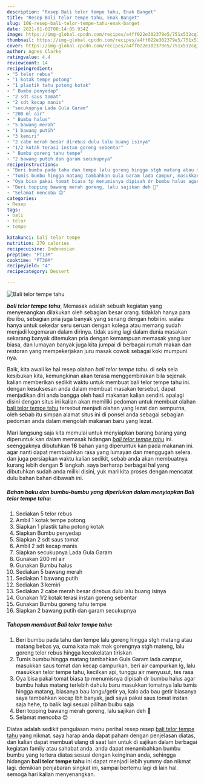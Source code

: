 ```yaml
---
description: "Resep Bali telor tempe tahu, Enak Banget"
title: "Resep Bali telor tempe tahu, Enak Banget"
slug: 106-resep-bali-telor-tempe-tahu-enak-banget
date: 2021-01-01T00:14:05.934Z
image: https://img-global.cpcdn.com/recipes/a4ff022e302379e5/751x532cq70/bali-telor-tempe-tahu-foto-resep-utama.jpg
thumbnail: https://img-global.cpcdn.com/recipes/a4ff022e302379e5/751x532cq70/bali-telor-tempe-tahu-foto-resep-utama.jpg
cover: https://img-global.cpcdn.com/recipes/a4ff022e302379e5/751x532cq70/bali-telor-tempe-tahu-foto-resep-utama.jpg
author: Agnes Clarke
ratingvalue: 4.4
reviewcount: 14
recipeingredient:
- "5 telor rebus"
- "1 kotak tempe potong"
- "1 plastik tahu potong kotak"
- " Bumbu penyedap"
- "2 sdt saus tomat"
- "2 sdt kecap manis"
- "secukupnya Lada Gula Garam"
- "200 ml air"
- " Bumbu halus"
- "5 bawang merah"
- "1 bawang putih"
- "3 kemiri"
- "2 cabe merah besar direbus dulu lalu buang isinya"
- "1/2 kotak terasi instan goreng sebentar"
- " Bumbu goreng tahu tempe"
- "2 bawang putih dan garam secukupnya"
recipeinstructions:
- "Beri bumbu pada tahu dan tempe lalu goreng hingga stgh matang atau matang bebas ya, cuma kata mak mak gorengnya stgh mateng, lalu goreng telor rebus hingga kecokelatan tiriskan"
- "Tumis bumbu hingga matang tambahkan Gula Garam lada campur, masukkan saus tomat dan kecap campurkan, beri air campurkan lg, lalu masukkan telor tempe tahu, kecilkan api, tunggu air menyusut, tes rasa"
- "Oya bisa pakai tomat biasa tp menumisnya dipisah dr bumbu halus agar bumbu halus matang terlebih dahulu baru masukkan tomatnya lalu tumis hingga matang, biasanya bau langu/getir ya, kalo ada bau getir biasanya saya tambahkan kecap lbh banyak, jadi saya pakai saus tomat instan saja hehe, tp balik lagi sesuai pilihan buibu saja"
- "Beri topping bawang merah goreng, lalu sajikan deh 🙂"
- "Selamat mencoba 😊"
categories:
- Resep
tags:
- bali
- telor
- tempe

katakunci: bali telor tempe 
nutrition: 270 calories
recipecuisine: Indonesian
preptime: "PT13M"
cooktime: "PT30M"
recipeyield: "4"
recipecategory: Dessert

---
```



![Bali telor tempe tahu](https://img-global.cpcdn.com/recipes/a4ff022e302379e5/751x532cq70/bali-telor-tempe-tahu-foto-resep-utama.jpg)

<b><i>bali telor tempe tahu</i></b>, Memasak adalah sebuah kegiatan yang menyenangkan dilakukan oleh sebagian besar orang. tidaklah hanya para ibu ibu, sebagian pria juga banyak yang senang dengan hobi ini. walau hanya untuk sekedar seru seruan dengan kolega atau memang sudah menjadi kegemaran dalam dirinya. tidak asing lagi dalam dunia masakan sekarang banyak ditemukan pria dengan kemampuan memasak yang luar biasa, dan lumayan banyak juga kita jumpai di berbagai rumah makan dan restoran yang mempekerjakan juru masak cowok sebagai koki mumpuni nya.

Baik, kita awali ke hal resep olahan <i>bali telor tempe tahu</i>. di sela sela kesibukan kita, kemungkinan akan terasa menggembirakan bila sejenak kalian memberikan sedikit waktu untuk membuat bali telor tempe tahu ini. dengan kesuksesan anda dalam membuat masakan tersebut, dapat menjadikan diri anda bangga oleh hasil makanan kalian sendiri. apalagi disini dengan situs ini kalian akan memiliki pedoman untuk membuat olahan <u>bali telor tempe tahu</u> tersebut menjadi olahan yang lezat dan sempurna, oleh sebab itu simpan alamat situs ini di ponsel anda sebagai sebagian pedoman anda dalam mengolah makanan baru yang lezat.




Mari langsung saja kita memulai untuk menyiapkan barang barang yang diperuntuk kan dalam memasak hidangan <u><i>bali telor tempe tahu</i></u> ini. seenggaknya dibutuhkan <b>16</b> bahan yang diperuntuk kan pada makanan ini. agar nanti dapat membuahkan rasa yang lumayan dan menggugah selera. dan juga persiapkan waktu kalian sedikit, sebab anda akan membuatnya kurang lebih dengan <b>5</b> langkah. saya berharap berbagai hal yang dibutuhkan sudah anda miliki disini, yuk mari kita proses dengan mencatat dulu bahan bahan dibawah ini.

<!--inarticleads1-->

##### Bahan baku dan bumbu-bumbu yang diperlukan dalam menyiapkan Bali telor tempe tahu:

1. Sediakan 5 telor rebus
1. Ambil 1 kotak tempe potong
1. Siapkan 1 plastik tahu potong kotak
1. Siapkan  Bumbu penyedap
1. Siapkan 2 sdt saus tomat
1. Ambil 2 sdt kecap manis
1. Siapkan secukupnya Lada Gula Garam
1. Gunakan 200 ml air
1. Gunakan  Bumbu halus
1. Sediakan 5 bawang merah
1. Sediakan 1 bawang putih
1. Sediakan 3 kemiri
1. Sediakan 2 cabe merah besar direbus dulu lalu buang isinya
1. Gunakan 1/2 kotak terasi instan goreng sebentar
1. Gunakan  Bumbu goreng tahu tempe
1. Siapkan 2 bawang putih dan garam secukupnya




<!--inarticleads2-->

##### Tahapan membuat Bali telor tempe tahu:

1. Beri bumbu pada tahu dan tempe lalu goreng hingga stgh matang atau matang bebas ya, cuma kata mak mak gorengnya stgh mateng, lalu goreng telor rebus hingga kecokelatan tiriskan
1. Tumis bumbu hingga matang tambahkan Gula Garam lada campur, masukkan saus tomat dan kecap campurkan, beri air campurkan lg, lalu masukkan telor tempe tahu, kecilkan api, tunggu air menyusut, tes rasa
1. Oya bisa pakai tomat biasa tp menumisnya dipisah dr bumbu halus agar bumbu halus matang terlebih dahulu baru masukkan tomatnya lalu tumis hingga matang, biasanya bau langu/getir ya, kalo ada bau getir biasanya saya tambahkan kecap lbh banyak, jadi saya pakai saus tomat instan saja hehe, tp balik lagi sesuai pilihan buibu saja
1. Beri topping bawang merah goreng, lalu sajikan deh 🙂
1. Selamat mencoba 😊




Diatas adalah sedikit pengulasan menu perihal resep resep <u>bali telor tempe tahu</u> yang nikmat. saya harap anda dapat paham dengan penjelasan diatas, dan kalian dapat membuat ulang di saat lain untuk di sajikan dalam berbagai kegiatan family atau sahabat anda. anda dapat menambahkan bumbu bumbu yang tertera diatas sesuai dengan keinginan anda, sehingga hidangan <b>bali telor tempe tahu</b> ini dapat menjadi lebih yummy dan nikmat lagi. demikian penjabaran singkat ini, sampai bertemu lagi di lain hal. semoga hari kalian menyenangkan.
